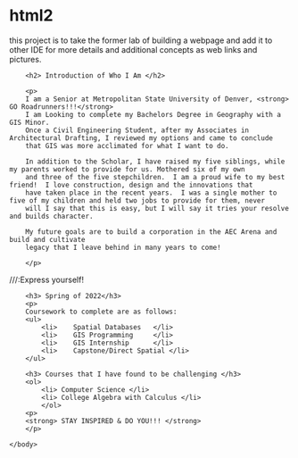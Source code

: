 # html2
this project is to take the former lab of building a webpage and add it to other IDE for more details and additional concepts as web links and pictures.


<!doctype html>
<html>
	<head>
		<title><h1><strong> Quiedah's Webpage </strong></h1></title>

		<h2> Introduction of Who I Am </h2>

		<p>
		I am a Senior at Metropolitan State University of Denver, <strong> GO Roadrunners!!!</strong>
		I am Looking to complete my Bachelors Degree in Geography with a GIS Minor.
		Once a Civil Engineering Student, after my Associates in Architectural Drafting, I reviewed my options and came to conclude
		that GIS was more acclimated for what I want to do.

		In addition to the Scholar, I have raised my five siblings, while my parents worked to provide for us. Mothered six of my own
		and three of the five stepchildren.  I am a proud wife to my best friend!  I love construction, design and the innovations that
		have taken place in the recent years.  I was a single mother to five of my children and held two jobs to provide for them, never
		will I say that this is easy, but I will say it tries your resolve and builds character. 			

		My future goals are to build a corporation in the AEC Arena and build and cultivate
		legacy that I leave behind in many years to come!

		</p>

///:Express yourself!

		<h3> Spring of 2022</h3>
		<p>
		Coursework to complete are as follows:
		<ul>
			<li>	Spatial Databases	</li>
			<li>	GIS Programming		</li>
			<li>	GIS Internship		</li>
			<li>	Capstone/Direct Spatial </li>
		</ul>

		<h3> Courses that I have found to be challenging </h3>
		<ol>
			<li> Computer Science </li>
			<li> College Algebra with Calculus </li>
			</ol>
		<p>
		<strong> STAY INSPIRED & DO YOU!!! </strong>
		</p>

	</body>
</html>
